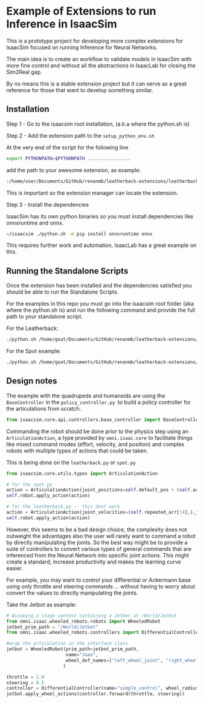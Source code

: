 # Example of Extensions to run Inference in IsaacSim

This is a prototype project for developing more complex extensions for IsaacSim focused on running Inference for Neural Networks.

The main idea is to create an workflow to validate models in IsaacSim with more fine control and without all the abstractions in IsaacLab for closing the Sim2Real gap.

By no means this is a stable extension project but it can serve as a great reference for those that want to develop something similar.

## Installation

Step 1 - Go to the isaacsim root installation, (a.k.a where the python.sh is)

Step 2 - Add the extension path to the ```setup_python_env.sh```

At the very end of the script for the following line 

```bash
export PYTHONPATH=$PYTHONPATH ................ 
```

add the path to your awesome extension, as example:

```bash
:/home/user/Documents/GitHub/renanmb/leatherback-extensions/leatherback.policy.example
```

This is important so the extension manager can locate the extension.

Step 3 - Install the dependencies

IsaacSim has its own python binaries so you must install dependencies like onnxruntime and onnx.

```bash
~/isaacsim ./python.sh -m pip install onnxruntime onnx
```

This requires further work and automation, IsaacLab has a great example on this.

## Running the Standalone Scripts

Once the extension has been installed and the dependencies satisfied you should be able to run the Standalone Scripts.

For the examples in this repo you must go into the isaacsim root folder (aka where the python.sh is) and run the following command and provide the full path to your standalone script.

For the Leatherback:
```bash
./python.sh /home/goat/Documents/GitHub/renanmb/leatherback-extensions/leatherback.standalone.example/leatherback_standalone.py
```

For the Spot example:
```bash
./python.sh /home/goat/Documents/GitHub/renanmb/leatherback-extensions/leatherback.standalone.example/spot_standalone.py
```

## Design notes

The example with the quadrupeds and humanoids are using the ```BaseController``` in the ```policy_controller.py ```to build a policy controller for the articulations from scratch.

```python
from isaacsim.core.api.controllers.base_controller import BaseController
```

Commanding the robot should be done prior to the physics step using an ```ArticulationAction```, a type provided by ```omni.isaac.core``` to facilitate things like mixed command modes (effort, velocity, and position) and complex robots with multiple types of actions that could be taken. 

This is being done on the ```leatherback.py``` or ```spot.py```

```python
from isaacsim.core.utils.types import ArticulationAction

# for the spot.py
action = ArticulationAction(joint_positions=self.default_pos + (self.action * self._action_scale))
self.robot.apply_action(action)

# for the leatherback.py -- this dont work
action = ArticulationAction(joint_velocities=(self.repeated_arr[:4],),joint_positions=(self.repeated_arr[-2:],),)
self.robot.apply_action(action)

```

However, this seems to be a bad design choice, the complexity does not outweight the advantages also the user will rarely want to command a robot by directly manipulating the joints. So the best way might be to provide a suite of controllers to convert various types of general commands that are inferenced from the Neural Network into specific joint actions. This might create a standard, increase productivity and makes the learning curve easier.

For example, you may want to control your differential or Ackermann base using only throttle and steering commands … without having to worry about convert the values to directly manipulating the joints.

Take the Jetbot as example:

```python
# Assuming a stage context containing a Jetbot at /World/Jetbot
from omni.isaac.wheeled_robots.robots import WheeledRobot
jetbot_prim_path = "/World/Jetbot"
from omni.isaac.wheeled_robots.controllers import DifferentialController

#wrap the articulation in the interface class
jetbot = WheeledRobot(prim_path=jetbot_prim_path,
                      name="Joan",
                      wheel_dof_names=["left_wheel_joint", "right_wheel_joint"]
                     )

throttle = 1.0
steering = 0.5
controller = DifferentialController(name="simple_control", wheel_radius=0.035, wheel_base=0.1)
jetbot.apply_wheel_actions(controller.forward(throttle, steering))
```

